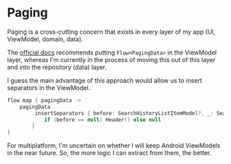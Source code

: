 # Paging

Paging is a cross-cutting concern that exists in every layer of my app (UI, ViewModel, domain, data).

The [official docs](https://developer.android.com/topic/libraries/architecture/paging/v3-overview#architecture)
recommends putting `Flow<PagingData>` in the ViewModel layer,
whereas I'm currently in the process of moving this out of this layer and into the repository (data) layer.

I guess the main advantage of this approach would allow us to insert separators in the ViewModel.
```kotlin
flow.map { pagingData ->
    pagingData
        .insertSeparators { before: SearchHistoryListItemModel?, _: SearchHistoryListItemModel? ->
            if (before == null) Header() else null
        }
}
```

For multiplatform, I'm uncertain on whether I will keep Android ViewModels in the near future.
So, the more logic I can extract from them, the better.
